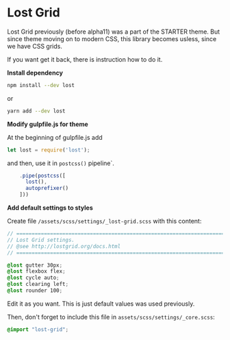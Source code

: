 # Lost Grid

Lost Grid previously (before alpha11) was a part of the STARTER theme. But since theme moving on to modern CSS, this library becomes usless, since we have CSS grids.

If you want get it back, there is instruction how to do it.

**Install dependency**

```bash
npm install --dev lost
```

or

```bash
yarn add --dev lost
```

**Modify gulpfile.js for theme**

At the beginning of gulpfile.js add

```js
let lost = require('lost');
```

and then, use it in `postcss()` pipeline`.

```js
    .pipe(postcss([
      lost(),
      autoprefixer()
    ]))
```

**Add default settings to styles**

Create file `/assets/scss/settings/_lost-grid.scss` with this content:

```scss
// =============================================================================
// Lost Grid settings.
// @see http://lostgrid.org/docs.html
// =============================================================================

@lost gutter 30px;
@lost flexbox flex;
@lost cycle auto;
@lost clearing left;
@lost rounder 100;
```

Edit it as you want. This is just default values was used previously.

Then, don't forget to include this file in `assets/scss/settings/_core.scss`:

```scss
@import "lost-grid";
```